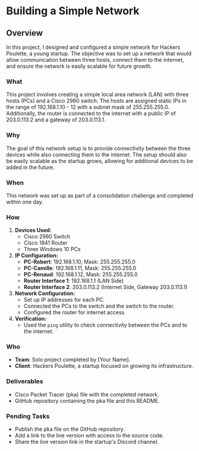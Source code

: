 # Building a Simple Network

## Overview
In this project, I designed and configured a simple network for Hackers Poulette, a young startup. The objective was to set up a network that would allow communication between three hosts, connect them to the internet, and ensure the network is easily scalable for future growth.

### **What**
This project involves creating a simple local area network (LAN) with three hosts (PCs) and a Cisco 2960 switch. The hosts are assigned static IPs in the range of 192.168.1.10 - 12 with a subnet mask of 255.255.255.0. Additionally, the router is connected to the internet with a public IP of 203.0.113.2 and a gateway of 203.0.113.1.

### **Why**
The goal of this network setup is to provide connectivity between the three devices while also connecting them to the internet. The setup should also be easily scalable as the startup grows, allowing for additional devices to be added in the future.

### **When**
This network was set up as part of a consolidation challenge and completed within one day.

### **How**
1. **Devices Used:**
   - Cisco 2960 Switch
   - Cisco 1841 Router
   - Three Windows 10 PCs
2. **IP Configuration:**
   - **PC-Robert**: 192.168.1.10, Mask: 255.255.255.0
   - **PC-Camille**: 192.168.1.11, Mask: 255.255.255.0
   - **PC-Renaud**: 192.168.1.12, Mask: 255.255.255.0
   - **Router Interface 1**: 192.168.1.1 (LAN Side)
   - **Router Interface 2**: 203.0.113.2 (Internet Side, Gateway 203.0.113.1)
3. **Network Configuration:**
   - Set up IP addresses for each PC.
   - Connected the PCs to the switch and the switch to the router.
   - Configured the router for internet access.
4. **Verification:**
   - Used the `ping` utility to check connectivity between the PCs and to the internet.

### **Who**
- **Team**: Solo project completed by [Your Name].
- **Client**: Hackers Poulette, a startup focused on growing its infrastructure.

### **Deliverables**
- Cisco Packet Tracer (pka) file with the completed network.
- GitHub repository containing the pka file and this README.

### **Pending Tasks**
- Publish the pka file on the GitHub repository.
- Add a link to the live version with access to the source code.
- Share the live version link in the startup's Discord channel.
